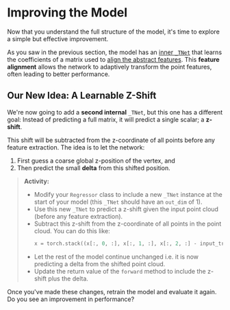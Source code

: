 # Improving the Model

Now that you understand the full structure of the model, it's time to explore a
simple but effective improvement.

As you saw in the previous section, the model has an
[inner `_TNet`](https://github.com/TRISEP-2025-ML-tutorials/AdvancedTutorial/blob/main/code/model/regressor.py#L95-L97)
that learns the coefficients of a matrix used to
[align the abstract features](https://github.com/TRISEP-2025-ML-tutorials/AdvancedTutorial/blob/main/code/model/regressor.py#L120-L123).
This **feature alignment** allows the network to adaptively transform the point
features, often leading to better performance.

## Our New Idea: A Learnable Z-Shift

We're now going to add a **second internal** `_TNet`, but this one has a
different goal: Instead of predicting a full matrix, it will predict a single
scalar; a **z-shift**.

This shift will be subtracted from the z-coordinate of all points before any
feature extraction. The idea is to let the network:

1. First guess a coarse global z-position of the vertex, and
2. Then predict the small **delta** from this shifted position.

> **Activity:**  
> - Modify your `Regressor` class to include a new `_TNet` instance at the start
>   of your model (this `_TNet` should have an `out_dim` of 1).
> - Use this new `_TNet` to predict a z-shift given the input point cloud
>   (before any feature extraction).
> - Subtract this z-shift from the z-coordinate of all points in the point
>   cloud. You can do this like:
>   ```python
>   x = torch.stack((x[:, 0, :], x[:, 1, :], x[:, 2, :] - input_trans), dim=1)
>   ```
> - Let the rest of the model continue unchanged i.e. it is now predicting a
>   delta from the shifted point cloud.
> - Update the return value of the `forward` method to include the z-shift plus
>   the delta.

Once you've made these changes, retrain the model and evaluate it again. Do you
see an improvement in performance?
